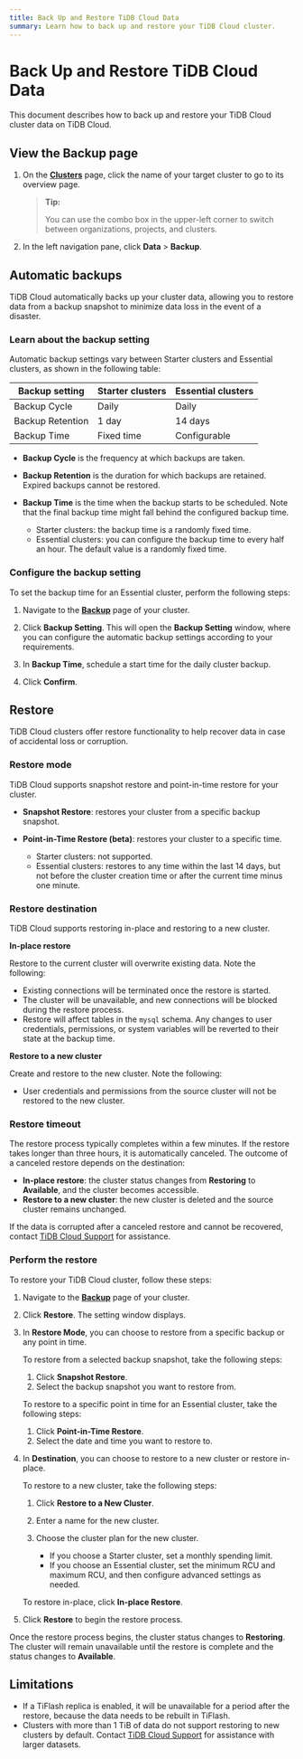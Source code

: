 ```yaml
---
title: Back Up and Restore TiDB Cloud Data
summary: Learn how to back up and restore your TiDB Cloud cluster.
---
```


# Back Up and Restore TiDB Cloud Data

This document describes how to back up and restore your TiDB Cloud cluster data on TiDB Cloud.

## View the Backup page

1. On the [**Clusters**](https://tidbcloud.com/project/clusters) page, click the name of your target cluster to go to its overview page.

    > **Tip:**
    >
    > You can use the combo box in the upper-left corner to switch between organizations, projects, and clusters.

2. In the left navigation pane, click **Data** > **Backup**.

## Automatic backups

TiDB Cloud automatically backs up your cluster data, allowing you to restore data from a backup snapshot to minimize data loss in the event of a disaster.

### Learn about the backup setting

Automatic backup settings vary between Starter clusters and Essential clusters, as shown in the following table:

| Backup setting   | Starter clusters | Essential clusters |
|------------------|--------------|------------------|
| Backup Cycle     | Daily        | Daily            |
| Backup Retention | 1 day        | 14 days          |
| Backup Time      | Fixed time   | Configurable     |

- **Backup Cycle** is the frequency at which backups are taken.

- **Backup Retention** is the duration for which backups are retained. Expired backups cannot be restored.

- **Backup Time** is the time when the backup starts to be scheduled. Note that the final backup time might fall behind the configured backup time.

    - Starter clusters: the backup time is a randomly fixed time.
    - Essential clusters: you can configure the backup time to every half an hour. The default value is a randomly fixed time.

### Configure the backup setting

To set the backup time for an Essential cluster, perform the following steps:

1. Navigate to the [**Backup**](#view-the-backup-page) page of your cluster.

2. Click **Backup Setting**. This will open the **Backup Setting** window, where you can configure the automatic backup settings according to your requirements.

3. In **Backup Time**, schedule a start time for the daily cluster backup.

4. Click **Confirm**.

## Restore

TiDB Cloud clusters offer restore functionality to help recover data in case of accidental loss or corruption.

### Restore mode

TiDB Cloud supports snapshot restore and point-in-time restore for your cluster.

- **Snapshot Restore**: restores your cluster from a specific backup snapshot.

- **Point-in-Time Restore (beta)**: restores your cluster to a specific time.

    - Starter clusters: not supported.
    - Essential clusters: restores to any time within the last 14 days, but not before the cluster creation time or after the current time minus one minute.

### Restore destination

TiDB Cloud supports restoring in-place and restoring to a new cluster.

**In-place restore**

Restore to the current cluster will overwrite existing data. Note the following:

- Existing connections will be terminated once the restore is started.
- The cluster will be unavailable, and new connections will be blocked during the restore process.
- Restore will affect tables in the `mysql` schema. Any changes to user credentials, permissions, or system variables will be reverted to their state at the backup time.

**Restore to a new cluster**

Create and restore to the new cluster. Note the following:

- User credentials and permissions from the source cluster will not be restored to the new cluster.

### Restore timeout

The restore process typically completes within a few minutes. If the restore takes longer than three hours, it is automatically canceled. The outcome of a canceled restore depends on the destination:

- **In-place restore**: the cluster status changes from **Restoring** to **Available**, and the cluster becomes accessible.
- **Restore to a new cluster**: the new cluster is deleted and the source cluster remains unchanged.

If the data is corrupted after a canceled restore and cannot be recovered, contact [TiDB Cloud Support](/tidb-cloud/tidb-cloud-support.md) for assistance.

### Perform the restore

To restore your TiDB Cloud cluster, follow these steps:

1. Navigate to the [**Backup**](#view-the-backup-page) page of your cluster.

2. Click **Restore**. The setting window displays.

3. In **Restore Mode**, you can choose to restore from a specific backup or any point in time.

    <SimpleTab>
    <div label="Snapshot Restore">

    To restore from a selected backup snapshot, take the following steps:

    1. Click **Snapshot Restore**.
    2. Select the backup snapshot you want to restore from.

    </div>
    <div label="Point-in-Time Restore">

    To restore to a specific point in time for an Essential cluster, take the following steps:

    1. Click **Point-in-Time Restore**.
    2. Select the date and time you want to restore to.

    </div>
    </SimpleTab>

4. In **Destination**, you can choose to restore to a new cluster or restore in-place.

    <SimpleTab>
    <div label="Restore to a new cluster">

    To restore to a new cluster, take the following steps:

    1. Click **Restore to a New Cluster**.
    2. Enter a name for the new cluster.
    3. Choose the cluster plan for the new cluster.

        - If you choose a Starter cluster, set a monthly spending limit.
        - If you choose an Essential cluster, set the minimum RCU and maximum RCU, and then configure advanced settings as needed.

    </div>
    <div label="Restore in-place">

    To restore in-place, click **In-place Restore**.

    </div>
    </SimpleTab>

5. Click **Restore** to begin the restore process.

Once the restore process begins, the cluster status changes to **Restoring**. The cluster will remain unavailable until the restore is complete and the status changes to **Available**.

## Limitations

- If a TiFlash replica is enabled, it will be unavailable for a period after the restore, because the data needs to be rebuilt in TiFlash.
- Clusters with more than 1 TiB of data do not support restoring to new clusters by default. Contact [TiDB Cloud Support](/tidb-cloud/tidb-cloud-support.md) for assistance with larger datasets.
